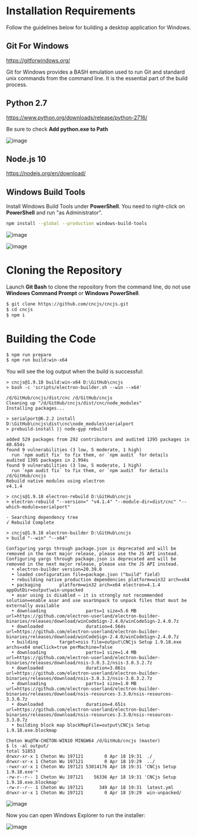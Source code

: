 # Installation Requirements

Follow the guidelines below for building a desktop application for Windows.

## Git For Windows

https://gitforwindows.org/

Git for Windows provides a BASH emulation used to run Git and standard unix commands from the command line. It is the essential part of the build process.

## Python 2.7

https://www.python.org/downloads/release/python-2716/

Be sure to check **Add python.exe to Path**

![image](https://user-images.githubusercontent.com/447801/56357352-1ef5cc00-620e-11e9-9d8f-cf9431a7453f.png)

## Node.js 10

https://nodejs.org/en/download/

## Windows Build Tools

Install Windows Build Tools under **PowerShell**. You need to right-click on **PowerShell** and run "as Administrator".

```sh
npm install --global --production windows-build-tools
```

![image](https://user-images.githubusercontent.com/447801/56358007-e8b94c00-620f-11e9-99e5-e8c295350d76.png)

![image](https://user-images.githubusercontent.com/447801/56357893-90824a00-620f-11e9-8140-4788523f5e23.png)

# Cloning the Repository

Launch **Git Bash** to clone the repository from the command line, do not use **Windows Command Prompt** or **Windows PowerShell**.

```sh
$ git clone https://github.com/cncjs/cncjs.git
$ cd cncjs
$ npm i
```

# Building the Code

```sh
$ npm run prepare
$ npm run build:win-x64
```

You will see the log output when the build is successful:
```
> cncjs@1.9.18 build:win-x64 D:\GitHub\cncjs
> bash -c 'scripts/electron-builder.sh --win --x64'

/d/GitHub/cncjs/dist/cnc /d/GitHub/cncjs
Cleaning up "/d/GitHub/cncjs/dist/cnc/node_modules"
Installing packages...

> serialport@6.2.2 install D:\GitHub\cncjs\dist\cnc\node_modules\serialport
> prebuild-install || node-gyp rebuild

added 529 packages from 292 contributors and audited 1395 packages in 40.654s
found 9 vulnerabilities (3 low, 5 moderate, 1 high)
  run `npm audit fix` to fix them, or `npm audit` for details
audited 1395 packages in 2.994s
found 9 vulnerabilities (3 low, 5 moderate, 1 high)
  run `npm audit fix` to fix them, or `npm audit` for details
/d/GitHub/cncjs
Rebuild native modules using electron
v4.1.4

> cncjs@1.9.18 electron-rebuild D:\GitHub\cncjs
> electron-rebuild "--version=" "v4.1.4" "--module-dir=dist/cnc" "--which-module=serialport"

- Searching dependency tree
√ Rebuild Complete

> cncjs@1.9.18 electron-builder D:\GitHub\cncjs
> build "--win" "--x64"

Configuring yargs through package.json is deprecated and will be removed in the next major release, please use the JS API instead.
Configuring yargs through package.json is deprecated and will be removed in the next major release, please use the JS API instead.
  • electron-builder version=20.39.0
  • loaded configuration file=package.json ("build" field)
  • rebuilding native production dependencies platform=win32 arch=x64
  • packaging       platform=win32 arch=x64 electron=4.1.4 appOutDir=output\win-unpacked
  • asar using is disabled — it is strongly not recommended solution=enable asar and use asarUnpack to unpack files that must be externally available
  • downloading               parts=1 size=5.6 MB url=https://github.com/electron-userland/electron-builder-binaries/releases/download/winCodeSign-2.4.0/winCodeSign-2.4.0.7z
  • downloaded                duration=4.564s url=https://github.com/electron-userland/electron-builder-binaries/releases/download/winCodeSign-2.4.0/winCodeSign-2.4.0.7z
  • building        target=nsis file=output\CNCjs Setup 1.9.18.exe archs=x64 oneClick=true perMachine=false
  • downloading               parts=1 size=1.4 MB url=https://github.com/electron-userland/electron-builder-binaries/releases/download/nsis-3.0.3.2/nsis-3.0.3.2.7z
  • downloaded                duration=3.861s url=https://github.com/electron-userland/electron-builder-binaries/releases/download/nsis-3.0.3.2/nsis-3.0.3.2.7z
  • downloading               parts=1 size=1.0 MB url=https://github.com/electron-userland/electron-builder-binaries/releases/download/nsis-resources-3.3.0/nsis-resources-3.3.0.7z
  • downloaded                duration=4.651s url=https://github.com/electron-userland/electron-builder-binaries/releases/download/nsis-resources-3.3.0/nsis-resources-3.3.0.7z
  • building block map blockMapFile=output\CNCjs Setup 1.9.18.exe.blockmap

Cheton Wu@TW-CHETON-WIN10 MINGW64 /d/GitHub/cncjs (master)
$ ls -al output/
total 51853
drwxr-xr-x 1 Cheton Wu 197121        0 Apr 18 19:31  ./
drwxr-xr-x 1 Cheton Wu 197121        0 Apr 18 19:29  ../
-rwxr-xr-x 1 Cheton Wu 197121 53014176 Apr 18 19:31 'CNCjs Setup 1.9.18.exe'*
-rw-r--r-- 1 Cheton Wu 197121    56336 Apr 18 19:31 'CNCjs Setup 1.9.18.exe.blockmap'
-rw-r--r-- 1 Cheton Wu 197121      349 Apr 18 19:31  latest.yml
drwxr-xr-x 1 Cheton Wu 197121        0 Apr 18 19:29  win-unpacked/
```

![image](https://user-images.githubusercontent.com/447801/56358242-ae03e380-6210-11e9-8afa-2bcc84bcdfae.png)

Now you can open Windows Explorer to run the installer:

![image](https://user-images.githubusercontent.com/447801/56358414-1c48a600-6211-11e9-9ac9-1167a8944e9d.png)
